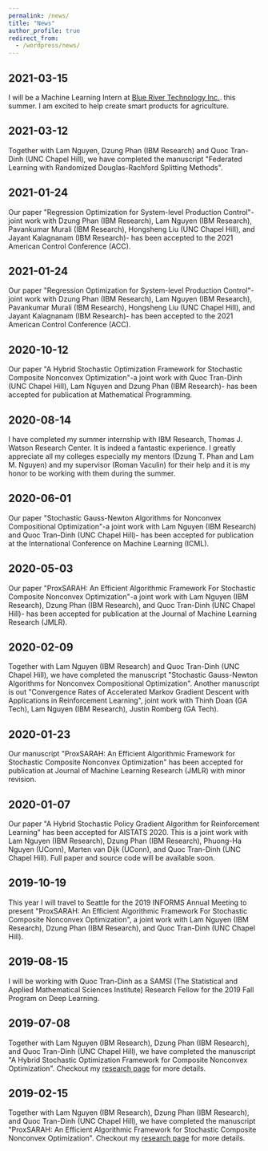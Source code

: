 ```yaml
---
permalink: /news/
title: "News"
author_profile: true
redirect_from:
  - /wordpress/news/
---
```


## 2021-03-15

I will be a Machine Learning Intern at <a href="https://www.bluerivertechnology.com/" target="_blank">Blue River Technology Inc.</a>. this summer. I am excited to help create smart products for agriculture.

## 2021-03-12

Together with Lam Nguyen, Dzung Phan (IBM Research) and Quoc Tran-Dinh (UNC Chapel Hill), we have completed the manuscript "Federated Learning with Randomized Douglas-Rachford Splitting Methods". 

## 2021-01-24

Our paper "Regression Optimization for System-level Production Control"-joint work with Dzung Phan (IBM Research), Lam Nguyen (IBM Research), Pavankumar Murali (IBM Research), Hongsheng Liu (UNC Chapel Hill), and Jayant Kalagnanam (IBM Research)- has been accepted to the 2021 American Control Conference (ACC).

## 2021-01-24

Our paper "Regression Optimization for System-level Production Control"-joint work with Dzung Phan (IBM Research), Lam Nguyen (IBM Research), Pavankumar Murali (IBM Research), Hongsheng Liu (UNC Chapel Hill), and Jayant Kalagnanam (IBM Research)- has been accepted to the 2021 American Control Conference (ACC).


## 2020-10-12

Our paper "A Hybrid Stochastic Optimization Framework for Stochastic Composite Nonconvex Optimization"-a joint work with Quoc Tran-Dinh (UNC Chapel Hill), Lam Nguyen and Dzung Phan (IBM Research)- has been accepted for publication at Mathematical Programming.

## 2020-08-14

I have completed my summer internship with IBM Research, Thomas J. Watson Research Center. It is indeed a fantastic experience. I greatly appreciate all my colleges especially my mentors (Dzung T. Phan and Lam M. Nguyen) and my supervisor (Roman Vaculin) for their help and it is my honor to be working with them during the summer.

## 2020-06-01

Our paper "Stochastic Gauss-Newton Algorithms for Nonconvex Compositional Optimization"-a joint work with Lam Nguyen (IBM Research) and Quoc Tran-Dinh (UNC Chapel Hill)- has been accepted for publication at the International Conference on Machine Learning (ICML).

## 2020-05-03

Our paper "ProxSARAH: An Efficient Algorithmic Framework For Stochastic Composite Nonconvex Optimization"-a joint work with Lam Nguyen (IBM Research), Dzung Phan (IBM Research), and Quoc Tran-Dinh (UNC Chapel Hill)- has been accepted for publication at the Journal of Machine Learning Research (JMLR).

## 2020-02-09

Together with Lam Nguyen (IBM Research) and Quoc Tran-Dinh (UNC Chapel Hill), we have completed the manuscript "Stochastic Gauss-Newton Algorithms for Nonconvex Compositional Optimization". Another manuscript is out "Convergence Rates of Accelerated Markov Gradient Descent with Applications in Reinforcement Learning", joint work with Thinh Doan (GA Tech), Lam Nguyen (IBM Research), Justin Romberg (GA Tech).

## 2020-01-23

Our manuscript "ProxSARAH: An Efficient Algorithmic Framework for Stochastic Composite Nonconvex Optimization" has been accepted for publication at Journal of Machine Learning Research (JMLR) with minor revision.

## 2020-01-07

Our paper "A Hybrid Stochastic Policy Gradient Algorithm for Reinforcement Learning" has been accepted for AISTATS 2020. This is a joint work with Lam Nguyen (IBM Research), Dzung Phan (IBM Research), Phuong-Ha Nguyen (UConn), Marten van Dijk (UConn), and Quoc Tran-Dinh (UNC Chapel Hill). Full paper and source code will be available soon.

## 2019-10-19

This year I will travel to Seattle for the 2019 INFORMS Annual Meeting to present "ProxSARAH: An Efficient Algorithmic Framework For Stochastic Composite Nonconvex Optimization", a joint work with Lam Nguyen (IBM Research), Dzung Phan (IBM Research), and Quoc Tran-Dinh (UNC Chapel Hill).

## 2019-08-15

I will be working with  Quoc Tran-Dinh as a SAMSI (The Statistical and Applied Mathematical Sciences Institute) Research Fellow for the 2019 Fall Program on Deep Learning.

## 2019-07-08

Together with Lam Nguyen (IBM Research), Dzung Phan (IBM Research), and Quoc Tran-Dinh (UNC Chapel Hill), we have completed the manuscript "A Hybrid Stochastic Optimization Framework for Composite Nonconvex Optimization". Checkout my <a href="https://nhanph.github.io/research/" target="_blank">research page</a> for more details.

## 2019-02-15

Together with Lam Nguyen (IBM Research), Dzung Phan (IBM Research), and Quoc Tran-Dinh (UNC Chapel Hill), we have completed the manuscript "ProxSARAH: An Efficient Algorithmic Framework for Stochastic Composite Nonconvex Optimization". Checkout my <a href="https://nhanph.github.io/research/" target="_blank">research page</a> for more details.